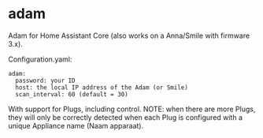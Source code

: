 # adam
Adam for Home Assistant Core (also works on a Anna/Smile with firmware 3.x).

Configuration.yaml:

```
adam:
  password: your ID
  host: the local IP address of the Adam (or Smile)
  scan_interval: 60 (default = 30)
```

With support for Plugs, including control.
NOTE: when there are more Plugs, they will only be correctly detected when each Plug is configured with a unique Appliance name (Naam apparaat).
